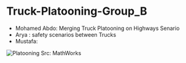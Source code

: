# Truck-Platooning-Group_B
* Mohamed Abdo: Merging Truck Platooning on Highways Senario
* Arya : safety scenarios between Trucks
* Mustafa: 

![Platooning](https://github.com/user-attachments/assets/a4157858-91a4-4000-8266-b599a5d34c74)
Src: MathWorks
